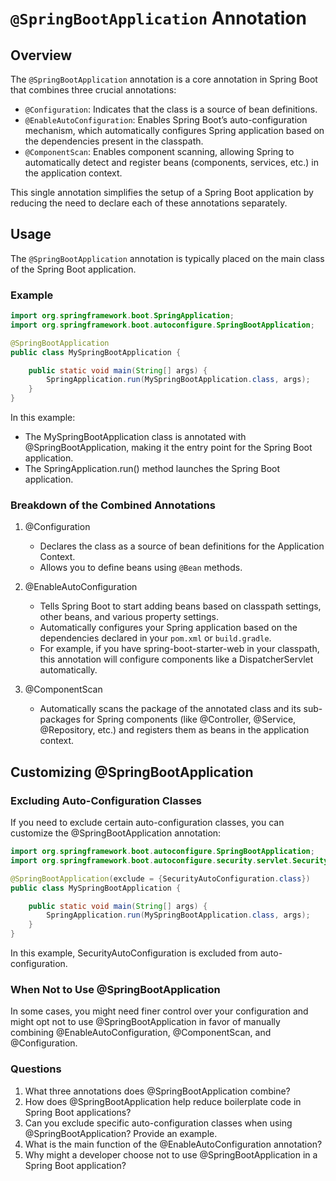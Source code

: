 # `@SpringBootApplication` Annotation

## Overview

The `@SpringBootApplication` annotation is a core annotation in Spring Boot that combines three crucial annotations:

- `@Configuration`: Indicates that the class is a source of bean definitions.
- `@EnableAutoConfiguration`: Enables Spring Boot’s auto-configuration mechanism, which automatically configures Spring application based on the dependencies present in the classpath.
- `@ComponentScan`: Enables component scanning, allowing Spring to automatically detect and register beans (components, services, etc.) in the application context.

This single annotation simplifies the setup of a Spring Boot application by reducing the need to declare each of these annotations separately.

## Usage

The `@SpringBootApplication` annotation is typically placed on the main class of the Spring Boot application.

### Example

```java
import org.springframework.boot.SpringApplication;
import org.springframework.boot.autoconfigure.SpringBootApplication;

@SpringBootApplication
public class MySpringBootApplication {

    public static void main(String[] args) {
        SpringApplication.run(MySpringBootApplication.class, args);
    }
}
```

In this example:

- The MySpringBootApplication class is annotated with @SpringBootApplication, making it the entry point for the Spring Boot application.
- The SpringApplication.run() method launches the Spring Boot application.

### Breakdown of the Combined Annotations

1. @Configuration

   - Declares the class as a source of bean definitions for the Application Context.
   - Allows you to define beans using `@Bean` methods.

2. @EnableAutoConfiguration

   - Tells Spring Boot to start adding beans based on classpath settings, other beans, and various property settings.
   - Automatically configures your Spring application based on the dependencies declared in your `pom.xml` or `build.gradle`.
   - For example, if you have spring-boot-starter-web in your classpath, this annotation will configure components like a DispatcherServlet automatically.

3. @ComponentScan

   - Automatically scans the package of the annotated class and its sub-packages for Spring components (like @Controller, @Service, @Repository, etc.) and registers them as beans in the application context.

## Customizing @SpringBootApplication

### Excluding Auto-Configuration Classes

If you need to exclude certain auto-configuration classes, you can customize the @SpringBootApplication annotation:

```java
import org.springframework.boot.autoconfigure.SpringBootApplication;
import org.springframework.boot.autoconfigure.security.servlet.SecurityAutoConfiguration;

@SpringBootApplication(exclude = {SecurityAutoConfiguration.class})
public class MySpringBootApplication {

    public static void main(String[] args) {
        SpringApplication.run(MySpringBootApplication.class, args);
    }
}
```

In this example, SecurityAutoConfiguration is excluded from auto-configuration.

### When Not to Use @SpringBootApplication

In some cases, you might need finer control over your configuration and might opt not to use @SpringBootApplication in favor of manually combining @EnableAutoConfiguration, @ComponentScan, and @Configuration.

### Questions

1. What three annotations does @SpringBootApplication combine?
2. How does @SpringBootApplication help reduce boilerplate code in Spring Boot applications?
3. Can you exclude specific auto-configuration classes when using @SpringBootApplication? Provide an example.
4. What is the main function of the @EnableAutoConfiguration annotation?
5. Why might a developer choose not to use @SpringBootApplication in a Spring Boot application?
